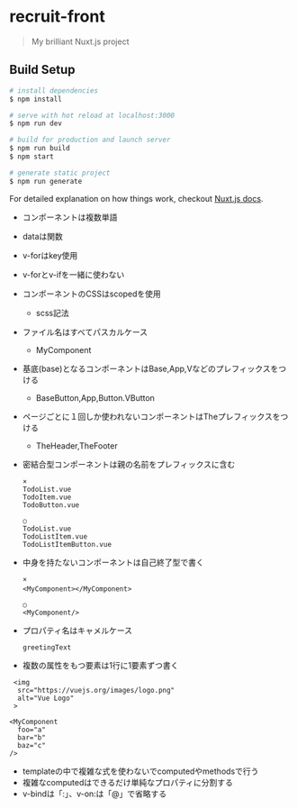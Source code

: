 # recruit-front

> My brilliant Nuxt.js project

## Build Setup

``` bash
# install dependencies
$ npm install

# serve with hot reload at localhost:3000
$ npm run dev

# build for production and launch server
$ npm run build
$ npm start

# generate static project
$ npm run generate
```

For detailed explanation on how things work, checkout [Nuxt.js docs](https://nuxtjs.org).

- コンポーネントは複数単語
- dataは関数
- v-forはkey使用
- v-forとv-ifを一緒に使わない
- コンポーネントのCSSはscopedを使用
  - scss記法
- ファイル名はすべてパスカルケース
  - MyComponent
- 基底(base)となるコンポーネントはBase,App,Vなどのプレフィックスをつける
  - BaseButton,App,Button.VButton
- ページごとに１回しか使われないコンポーネントはTheプレフィックスをつける
  - TheHeader,TheFooter
- 密結合型コンポーネントは親の名前をプレフィックスに含む
  ```
  ×
  TodoList.vue
  TodoItem.vue
  TodoButton.vue
  
  ○
  TodoList.vue
  TodoListItem.vue
  TodoListItemButton.vue
  ```

- 中身を持たないコンポーネントは自己終了型で書く

  ```
  ×
  <MyComponent></MyComponent>　
  
  ○
  <MyComponent/>
  ```
- プロパティ名はキャメルケース

  ```
  greetingText
  ```
- 複数の属性をもつ要素は1行に1要素ずつ書く
```
 <img
  src="https://vuejs.org/images/logo.png"
  alt="Vue Logo"
 >
 
<MyComponent
  foo="a"
  bar="b"
  baz="c"
/>

```

- templateの中で複雑な式を使わないでcomputedやmethodsで行う
- 複雑なcomputedはできるだけ単純なプロパティに分割する
- v-bindは「:」、v-on:は「@」で省略する
